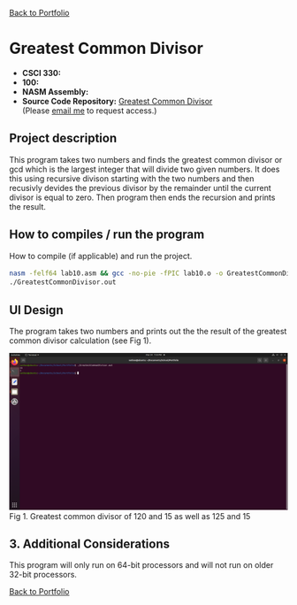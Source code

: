 [Back to Portfolio](./)

Greatest Common Divisor
===============

-   **CSCI 330:** 
-   **100:**
-   **NASM Assembly:**
-   **Source Code Repository:** [Greatest Common Divisor](https://github.com/Nathan-Satt/GreatestCommonDivisor/)  
    (Please [email me](mailto:NDSatterfield@csustudent.net?subject=GitHub%20Access) to request access.)

## Project description

This program takes two numbers and finds the greatest common divisor or gcd which is the largest integer that will divide two given numbers. It does this using recursive divison starting with the two numbers and then recusivly devides the previous divisor by the remainder until the current divisor is equal to zero. Then program then ends the recursion and prints the result.

## How to compiles / run the program

How to compile (if applicable) and run the project.

```bash
nasm -felf64 lab10.asm && gcc -no-pie -fPIC lab10.o -o GreatestCommonDivisor.out
./GreatestCommonDivisor.out
```

## UI Design

The program takes two numbers and prints out the the result of the greatest common divisor calculation (see Fig 1).

![screenshot](images/gcd.png)
Fig 1. Greatest common divisor of 120 and 15 as well as 125 and 15

## 3. Additional Considerations

This program will only run on 64-bit processors and will not run on older 32-bit processors. 

[Back to Portfolio](./)
